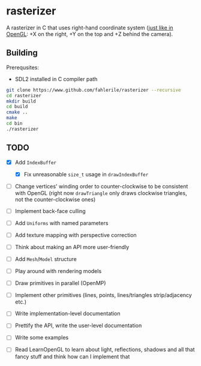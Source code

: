 # rasterizer

A rasterizer in C that uses right-hand coordinate system ([just like in OpenGL](https://learnopengl.com/Getting-started/Coordinate-Systems): +X on the right, +Y on the top and +Z behind the camera).

## Building

Prerequsites:
- SDL2 installed in C compiler path

```bash
git clone https://www.github.com/fahlerile/rasterizer --recursive
cd rasterizer
mkdir build
cd build
cmake ..
make
cd bin
./rasterizer
```

## TODO
- [x] Add `IndexBuffer`
    - [x] Fix unreasonable `size_t` usage in `drawIndexBuffer`
- [ ] Change vertices' winding order to counter-clockwise to be consistent with OpenGL (right now `drawTriangle` only draws clockwise triangles, not the counter-clockwise ones)
- [ ] Implement back-face culling
- [ ] Add `Uniforms` with named parameters
- [ ] Add texture mapping with perspective correction
- [ ] Think about making an API more user-friendly
- [ ] Add `Mesh`/`Model` structure
- [ ] Play around with rendering models
- [ ] Draw primitives in parallel (OpenMP)
- [ ] Implement other primitives (lines, points, lines/triangles strip/adjacency etc.)
- [ ] Write implementation-level documentation
- [ ] Prettify the API, write the user-level documentation
- [ ] Write some examples

- [ ] Read LearnOpenGL to learn about light, reflections, shadows and all that fancy stuff and think how can I implement that


